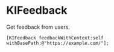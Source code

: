 KIFeedback
========================

Get feedback from users.

```objc
[KIFeedback feedbackWithContext:self withBasePath:@"https://example.com/"];
```
